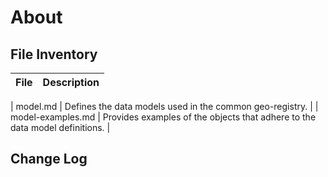 # About


## File Inventory
|  File  |  Description  |
|---|---|

|  model.md  |  Defines the data models used in the common geo-registry.  |
|  model-examples.md  |  Provides examples of the objects that adhere to the data model definitions.  |


## Change Log
